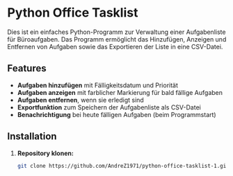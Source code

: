 # Python Office Tasklist

Dies ist ein einfaches Python-Programm zur Verwaltung einer Aufgabenliste für Büroaufgaben. Das Programm ermöglicht das Hinzufügen, Anzeigen und Entfernen von Aufgaben sowie das Exportieren der Liste in eine CSV-Datei.

## Features

- **Aufgaben hinzufügen** mit Fälligkeitsdatum und Priorität
- **Aufgaben anzeigen** mit farblicher Markierung für bald fällige Aufgaben
- **Aufgaben entfernen**, wenn sie erledigt sind
- **Exportfunktion** zum Speichern der Aufgabenliste als CSV-Datei
- **Benachrichtigung** bei heute fälligen Aufgaben (beim Programmstart)

## Installation

1. **Repository klonen:**

   ```bash
   git clone https://github.com/AndreZ1971/python-office-tasklist-1.git

